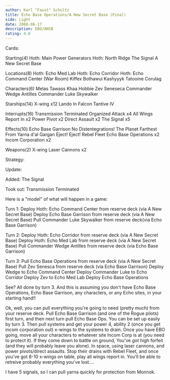 ```yaml
---
author: Karl "Faust" Schultz
title: Echo Base Operations/A New Secret Base (Final)
side: Light
date: 2000-06-17
description: EBO/ANSB
rating: 4.0
---
```

Cards: 

Starting(4)
Hoth: Main Power Generators
Hoth: North Ridge
The Signal
A New Secret Base

Locations(8)
Hoth: Echo Med Lab
Hoth: Echo Corridor
Hoth: Echo Command Center (War Room)
Kiffex
Bothawui
Kashyyyk
Tatooine
Corulag

Characters(6)
Melas
Tawass Khaa
Hobbie
Zev Seneseca
Commander Wedge Antilles
Commander Luke Skywalker

Starships(14)
X-wing x12
Lando In Falcon
Tantive IV

Interrupts(16)
Transmission Terminated
Organized Attack x4
All Wings Report In x2
Power Pivot x2
Direct Assault x2
The Signal x5

Effects(10)
Echo Base Garrison
No Distentegrations!
The Planet Farthest From
Yarna d'al Gargan
Eject! Eject!
Rebel Fleet
Echo Base Operations x2
Incom Corporation x2

Weapons(2)
X-wing Laser Cannons x2





Strategy: 

Update:

Added:
The Signal

Took out:
Transmission Terminated

Here is a "model" of what will happen in a game:

Turn 1:
Deploy Hoth: Echo Command Center from reserve deck (via A New Secret Base)
Deploy Echo Base Garrison from reserve deck (via A New Secret Base)
Pull Commander Luke Skywalker from reserve deck(via Echo Base Garrison)

Turn 2:
Deploy Hoth: Echo Corridor from reserve deck (via A New Secret Base)
Deploy Hoth: Echo Med Lab from reserve deck (via A New Secret Base)
Pull Commander Wedge Antilles from reserve deck (via Echo Base Garrison)

Turn 3:
Pull Echo Base Operations from reserve deck (via A New Secret Base)
Pull Zev Senesca from reserve deck (via Echo Base Garrison)
Deploy Wedge to Echo Command Center
Deploy Commander Luke to Echo Corridor
Deploy Zev to Echo Med Lab
Deploy Echo Base Operations

See? All done by turn 3. And this is assuming you don't have Echo Base Operations, Echo Base Garrison, any characters, or any Echo sites, in your starting hand!!

Ok, well, you can pull everything you're going to need (pretty much) from your reserve deck. Pull Echo Base Garrison (and one of the Rogue pilots) first turn, and then next turn pull Echo Base Ops. You can be set up easily by turn 3. Then pull systems and get your power 4, ability 2 (once you get incom corporation out) x-wings to the systems to drain.  Once you have EBO going, move all your characters to whatever site Incom Corp is at (you need to protect it). If they come down to battle on ground, You've got high forfeit (and they will probably leave you alone). In space, using laser cannons, and power pivots/direct assaults. Stop their drains with Rebel Fleet, and once you've got 8-10 x-wings on table, play all wings report in. You'll be able to retreive probably everything you've lost....

I have 5 signals, so I can pull yarna quickly for protection from Monnok.












